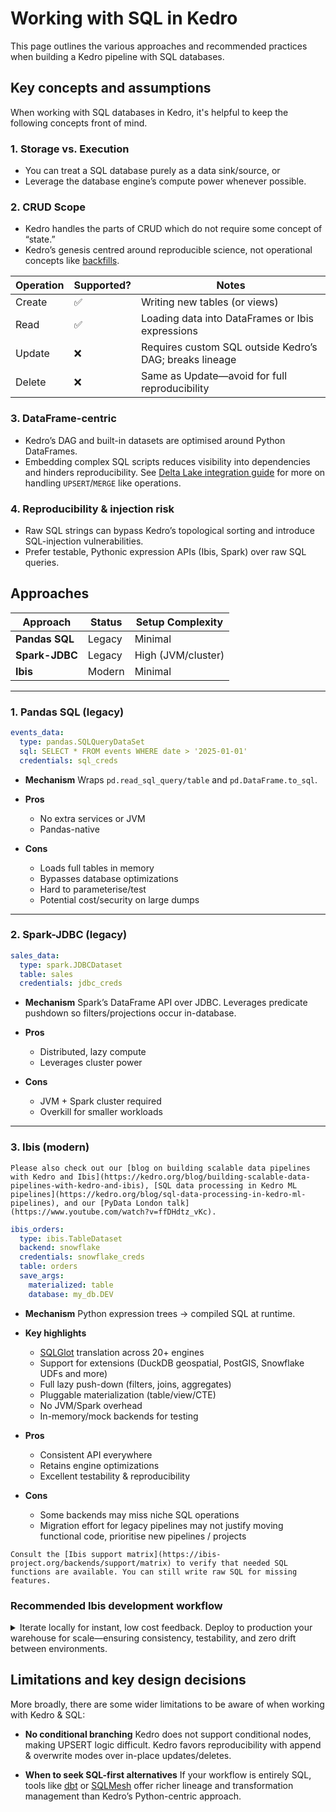 
# Working with SQL in Kedro

This page outlines the various approaches and recommended practices when building a Kedro pipeline with SQL databases.

## Key concepts and assumptions

When working with SQL databases in Kedro, it's helpful to keep the following concepts front of mind.

### 1. Storage vs. Execution

- You can treat a SQL database purely as a data sink/source, or
- Leverage the database engine’s compute power whenever possible.

### 2. CRUD Scope

- Kedro handles the parts of CRUD which do not require some concept of “state.”
- Kedro’s genesis centred around reproducible science, not operational concepts like [backfills](https://www.ssp.sh/brain/backfill/).

| Operation | Supported? | Notes                                                   |
|-----------|------------|---------------------------------------------------------|
| Create    | ✅          | Writing new tables (or views)                           |
| Read      | ✅          | Loading data into DataFrames or Ibis expressions        |
| Update    | ❌          | Requires custom SQL outside Kedro’s DAG; breaks lineage |
| Delete    | ❌          | Same as Update—avoid for full reproducibility           |

### 3. DataFrame-centric

- Kedro’s DAG and built-in datasets are optimised around Python DataFrames.
- Embedding complex SQL scripts reduces visibility into dependencies and hinders reproducibility. See [Delta Lake integration guide](./deltalake_versioning.md) for more on handling `UPSERT`/`MERGE` like operations.

### 4. Reproducibility & injection risk

- Raw SQL strings can bypass Kedro’s topological sorting and introduce SQL-injection vulnerabilities.
- Prefer testable, Pythonic expression APIs (Ibis, Spark) over raw SQL queries.

## Approaches

| Approach       | Status    | Setup Complexity   |
|----------------|--------|--------------------|
| **Pandas SQL** | Legacy | Minimal            |
| **Spark-JDBC** | Legacy | High (JVM/cluster) |
| **Ibis**       | Modern | Minimal                |

---

### 1. Pandas SQL (legacy)

```yaml
events_data:
  type: pandas.SQLQueryDataSet
  sql: SELECT * FROM events WHERE date > '2025-01-01'
  credentials: sql_creds
```

- **Mechanism**
  Wraps `pd.read_sql_query/table` and `pd.DataFrame.to_sql`.
- **Pros**

  - No extra services or JVM
  - Pandas-native
- **Cons**

  - Loads full tables in memory
  - Bypasses database optimizations
  - Hard to parameterise/test
  - Potential cost/security on large dumps

---

### 2. Spark-JDBC (legacy)

```yaml
sales_data:
  type: spark.JDBCDataset
  table: sales
  credentials: jdbc_creds
```

- **Mechanism**
  Spark’s DataFrame API over JDBC. Leverages predicate pushdown so filters/projections occur in-database.

- **Pros**

  - Distributed, lazy compute
  - Leverages cluster power
- **Cons**

  - JVM + Spark cluster required
  - Overkill for smaller workloads

---

### 3. Ibis (modern)

```{tip}
Please also check out our [blog on building scalable data pipelines with Kedro and Ibis](https://kedro.org/blog/building-scalable-data-pipelines-with-kedro-and-ibis), [SQL data processing in Kedro ML pipelines](https://kedro.org/blog/sql-data-processing-in-kedro-ml-pipelines), and our [PyData London talk](https://www.youtube.com/watch?v=ffDHdtz_vKc).
```

```yaml
ibis_orders:
  type: ibis.TableDataset
  backend: snowflake
  credentials: snowflake_creds
  table: orders
  save_args:
    materialized: table
    database: my_db.DEV
```

- **Mechanism**
  Python expression trees → compiled SQL at runtime.
- **Key highlights**

  - [SQLGlot](https://github.com/tobymao/sqlglot) translation across 20+ engines
  - Support for extensions (DuckDB geospatial, PostGIS, Snowflake UDFs and more)
  - Full lazy push-down (filters, joins, aggregates)
  - Pluggable materialization (table/view/CTE)
  - No JVM/Spark overhead
  - In-memory/mock backends for testing
- **Pros**

  - Consistent API everywhere
  - Retains engine optimizations
  - Excellent testability & reproducibility
- **Cons**

  - Some backends may miss niche SQL operations
  - Migration effort for legacy pipelines may not justify moving functional code, prioritise new pipelines / projects

```{warning}
Consult the [Ibis support matrix](https://ibis-project.org/backends/support/matrix) to verify that needed SQL functions are available. You can still write raw SQL for missing features.
```

### Recommended Ibis development workflow

<details>
<summary>Iterate locally for instant, low cost feedback. Deploy to production your warehouse for scale—ensuring consistency, testability, and zero drift between environments.</summary>

#### DuckDB (or SQLlite) for Development & [CI](https://en.wikipedia.org/wiki/Continuous_integration)

- In-memory, zero-config engine
- Fast startup for local iteration and unit tests
   ```yaml
   # conf/base/catalog.yml
   orders:
     type: ibis.TableDataset
     backend: duckdb
     filepath: data/03_primary/dev.duckdb
     table: orders
   ```

#### Warehouse Backend for Production & [CD](https://en.wikipedia.org/wiki/Continuous_delivery) (for example Snowflake or BigQuery)**

- Simply swap your catalog’s backend and credentials
- Same Ibis expressions compile to your warehouse’s SQL
- Leverage scale, governance, cost controls
   ```yaml
   # conf/prod/catalog.yml
   orders:
     type: ibis.TableDataset
     backend: snowflake         # or bigquery and more.
     credentials: warehouse_creds
     table: analytics.orders
   ```

Example pattern:

<svg xmlns="http://www.w3.org/2000/svg"
     viewBox="0 0 800 600" width="800" height="600">
  <image href="https://kroki.io/mermaid/svg/eNqNUk1PwjAYvu9XvNnByGGQePRgwhgSooaJ4MUYU7p3o7G0S7uhJPx4-zHYUEi8be3zPl99cy6_6JqoChZJAKDrVaFIuYZwwiqIFRF0jTo0NwDJ-PUtzIm-zUlEZYbRyl1Dhlvwn-G7A6bzWXIWuSFMdKEosuBEdGTAK6LRC45myfjIUyBRGh4wUxJSViJnAsHiu0zGIkTRnZsMvJH2_1SJVITLookWD19apZxxdLaBSpEPrJ8B9fD-bsM7IT9G95NLY6WS2Z-xxqa1Y33tw1qbdvdO_9z5QeTU-_gbaV0xKQzflikpNiiqprLp0Q8nZSVL7-hRUsLtQyGXpUXDwEDhGvtFH5KafiZxr5trfmTRqLaoIDVpavpbsyGIWfFco9r1uhltJN_9NGjbcideInBNTH1es4AsJ7SyoWfLRbpctAtktzNyzz0UhO8003AFTyYW107Q013iufkn0Q9es-6f"
         width="100%" height="100%"
         preserveAspectRatio="xMidYMid meet" />
</svg>

<!-- This is the base64 version of the mermaid diagram that can be decoded and edited in the mermaid.live editor -->



</details>

## Limitations and key design decisions

More broadly, there are some wider limitations to be aware of when working with Kedro & SQL:

- **No conditional branching**
Kedro does not support conditional nodes, making UPSERT logic difficult. Kedro favors reproducibility with append & overwrite modes over in-place updates/deletes.

- **When to seek SQL-first alternatives**
If your workflow is entirely SQL, tools like [dbt](https://github.com/dbt-labs/dbt-core) or [SQLMesh](https://github.com/TobikoData/sqlmesh) offer richer lineage and transformation management than Kedro’s Python-centric approach.
